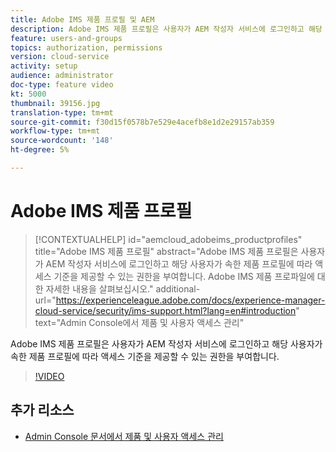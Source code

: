 ```yaml
---
title: Adobe IMS 제품 프로필 및 AEM
description: Adobe IMS 제품 프로필은 사용자가 AEM 작성자 서비스에 로그인하고 해당 사용자가 속한 제품 프로필에 따라 액세스 기준을 제공할 수 있는 권한을 부여합니다.
feature: users-and-groups
topics: authorization, permissions
version: cloud-service
activity: setup
audience: administrator
doc-type: feature video
kt: 5000
thumbnail: 39156.jpg
translation-type: tm+mt
source-git-commit: f30d15f0578b7e529e4acefb8e1d2e29157ab359
workflow-type: tm+mt
source-wordcount: '148'
ht-degree: 5%

---
```



# Adobe IMS 제품 프로필

>[!CONTEXTUALHELP]
>id="aemcloud_adobeims_productprofiles"
>title="Adobe IMS 제품 프로필"
>abstract="Adobe IMS 제품 프로필은 사용자가 AEM 작성자 서비스에 로그인하고 해당 사용자가 속한 제품 프로필에 따라 액세스 기준을 제공할 수 있는 권한을 부여합니다. Adobe IMS 제품 프로파일에 대한 자세한 내용을 살펴보십시오."
>additional-url="https://experienceleague.adobe.com/docs/experience-manager-cloud-service/security/ims-support.html?lang=en#introduction" text="Admin Console에서 제품 및 사용자 액세스 관리"

Adobe IMS 제품 프로필은 사용자가 AEM 작성자 서비스에 로그인하고 해당 사용자가 속한 제품 프로필에 따라 액세스 기준을 제공할 수 있는 권한을 부여합니다.

>[!VIDEO](https://video.tv.adobe.com/v/39156/?quality=12&learn=on)

## 추가 리소스

+ [Admin Console 문서에서 제품 및 사용자 액세스 관리](https://docs.adobe.com/content/help/en/experience-manager-cloud-service/security/ims-support.html#managing-products-and-user-access-in-admin-console)

